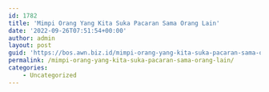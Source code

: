 ```yaml
---
id: 1782
title: 'Mimpi Orang Yang Kita Suka Pacaran Sama Orang Lain'
date: '2022-09-26T07:51:54+00:00'
author: admin
layout: post
guid: 'https://bos.awn.biz.id/mimpi-orang-yang-kita-suka-pacaran-sama-orang-lain/'
permalink: /mimpi-orang-yang-kita-suka-pacaran-sama-orang-lain/
categories:
    - Uncategorized
---
```


